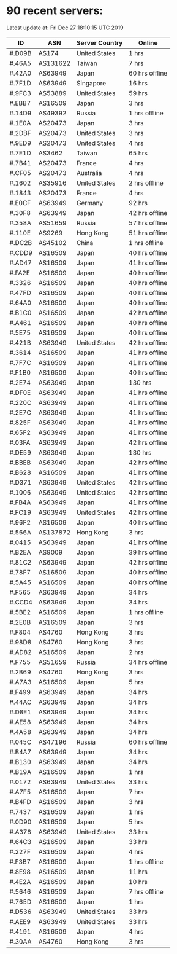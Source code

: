 # 90 recent servers:

Latest update at: Fri Dec 27 18:10:15 UTC 2019

| ID | ASN | Server Country | Online |
| -- | --- | -------------- | ------ |
| #.D09B | AS174 | United States | 1 hrs |
| #.46A5 | AS131622 | Taiwan | 7 hrs |
| #.42A0 | AS63949 | Japan | 60 hrs offline |
| #.7F1D | AS63949 | Singapore | 16 hrs |
| #.9FC3 | AS53889 | United States | 59 hrs |
| #.EBB7 | AS16509 | Japan | 3 hrs |
| #.14D9 | AS49392 | Russia | 1 hrs offline |
| #.1E0A | AS20473 | Japan | 3 hrs |
| #.2DBF | AS20473 | United States | 3 hrs |
| #.9ED9 | AS20473 | United States | 4 hrs |
| #.7E1D | AS3462 | Taiwan | 65 hrs |
| #.7B41 | AS20473 | France | 4 hrs |
| #.CF05 | AS20473 | Australia | 4 hrs |
| #.1602 | AS35916 | United States | 2 hrs offline |
| #.1843 | AS20473 | France | 4 hrs |
| #.E0CF | AS63949 | Germany | 92 hrs |
| #.30F8 | AS63949 | Japan | 42 hrs offline |
| #.358A | AS51659 | Russia | 57 hrs offline |
| #.110E | AS9269 | Hong Kong | 51 hrs offline |
| #.DC2B | AS45102 | China | 1 hrs offline |
| #.CDD9 | AS16509 | Japan | 40 hrs offline |
| #.AD47 | AS16509 | Japan | 41 hrs offline |
| #.FA2E | AS16509 | Japan | 40 hrs offline |
| #.3326 | AS16509 | Japan | 40 hrs offline |
| #.47FD | AS16509 | Japan | 40 hrs offline |
| #.64A0 | AS16509 | Japan | 40 hrs offline |
| #.B1C0 | AS16509 | Japan | 42 hrs offline |
| #.A461 | AS16509 | Japan | 40 hrs offline |
| #.5E75 | AS16509 | Japan | 40 hrs offline |
| #.421B | AS63949 | United States | 42 hrs offline |
| #.3614 | AS16509 | Japan | 41 hrs offline |
| #.7F7C | AS16509 | Japan | 41 hrs offline |
| #.F1B0 | AS16509 | Japan | 40 hrs offline |
| #.2E74 | AS63949 | Japan | 130 hrs |
| #.DF0E | AS63949 | Japan | 41 hrs offline |
| #.220C | AS63949 | Japan | 41 hrs offline |
| #.2E7C | AS63949 | Japan | 41 hrs offline |
| #.825F | AS63949 | Japan | 41 hrs offline |
| #.65F2 | AS63949 | Japan | 41 hrs offline |
| #.03FA | AS63949 | Japan | 42 hrs offline |
| #.DE59 | AS63949 | Japan | 130 hrs |
| #.BBEB | AS63949 | Japan | 42 hrs offline |
| #.B628 | AS16509 | Japan | 41 hrs offline |
| #.D371 | AS63949 | United States | 42 hrs offline |
| #.1006 | AS63949 | United States | 42 hrs offline |
| #.FB4A | AS63949 | Japan | 41 hrs offline |
| #.FC19 | AS63949 | United States | 42 hrs offline |
| #.96F2 | AS16509 | Japan | 40 hrs offline |
| #.566A | AS137872 | Hong Kong | 3 hrs |
| #.0415 | AS63949 | Japan | 41 hrs offline |
| #.B2EA | AS9009 | Japan | 39 hrs offline |
| #.81C2 | AS63949 | Japan | 42 hrs offline |
| #.78F7 | AS16509 | Japan | 40 hrs offline |
| #.5A45 | AS16509 | Japan | 40 hrs offline |
| #.F565 | AS63949 | Japan | 34 hrs |
| #.CCD4 | AS63949 | Japan | 34 hrs |
| #.5BE2 | AS16509 | Japan | 1 hrs offline |
| #.2E0B | AS16509 | Japan | 3 hrs |
| #.F804 | AS4760 | Hong Kong | 3 hrs |
| #.98D8 | AS4760 | Hong Kong | 3 hrs |
| #.AD82 | AS16509 | Japan | 2 hrs |
| #.F755 | AS51659 | Russia | 34 hrs offline |
| #.2B69 | AS4760 | Hong Kong | 3 hrs |
| #.A7A3 | AS16509 | Japan | 5 hrs |
| #.F499 | AS63949 | Japan | 34 hrs |
| #.44AC | AS63949 | Japan | 34 hrs |
| #.D8E1 | AS63949 | Japan | 34 hrs |
| #.AE58 | AS63949 | Japan | 34 hrs |
| #.4A58 | AS63949 | Japan | 34 hrs |
| #.045C | AS47196 | Russia | 60 hrs offline |
| #.B4A7 | AS63949 | Japan | 34 hrs |
| #.B130 | AS63949 | Japan | 34 hrs |
| #.B19A | AS16509 | Japan | 1 hrs |
| #.0172 | AS63949 | United States | 33 hrs |
| #.A7F5 | AS16509 | Japan | 7 hrs |
| #.B4FD | AS16509 | Japan | 3 hrs |
| #.7437 | AS16509 | Japan | 1 hrs |
| #.0D90 | AS16509 | Japan | 5 hrs |
| #.A378 | AS63949 | United States | 33 hrs |
| #.64C3 | AS16509 | Japan | 33 hrs |
| #.227F | AS16509 | Japan | 4 hrs |
| #.F3B7 | AS16509 | Japan | 1 hrs offline |
| #.8E98 | AS16509 | Japan | 11 hrs |
| #.4E2A | AS16509 | Japan | 10 hrs |
| #.5646 | AS16509 | Japan | 7 hrs offline |
| #.765D | AS16509 | Japan | 1 hrs |
| #.D536 | AS63949 | United States | 33 hrs |
| #.AEE9 | AS63949 | United States | 33 hrs |
| #.4191 | AS16509 | Japan | 4 hrs |
| #.30AA | AS4760 | Hong Kong | 3 hrs |

